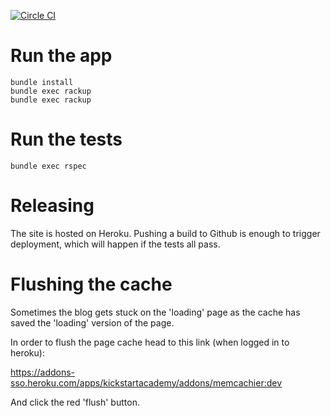 [![Circle CI](https://circleci.com/gh/kickstartacademy/kickstartacademy.io.png?style=badge)](https://circleci.com/gh/kickstartacademy/kickstartacademy.io)

# Run the app

    bundle install
    bundle exec rackup
    bundle exec rackup

# Run the tests

    bundle exec rspec

# Releasing

The site is hosted on Heroku. Pushing a build to Github is enough to trigger deployment, which will happen if the tests all pass.

# Flushing the cache

Sometimes the blog gets stuck on the 'loading' page as the cache has saved the 'loading' version of the page.

In order to flush the page cache head to this link (when logged in to heroku):

https://addons-sso.heroku.com/apps/kickstartacademy/addons/memcachier:dev

And click the red 'flush' button.
